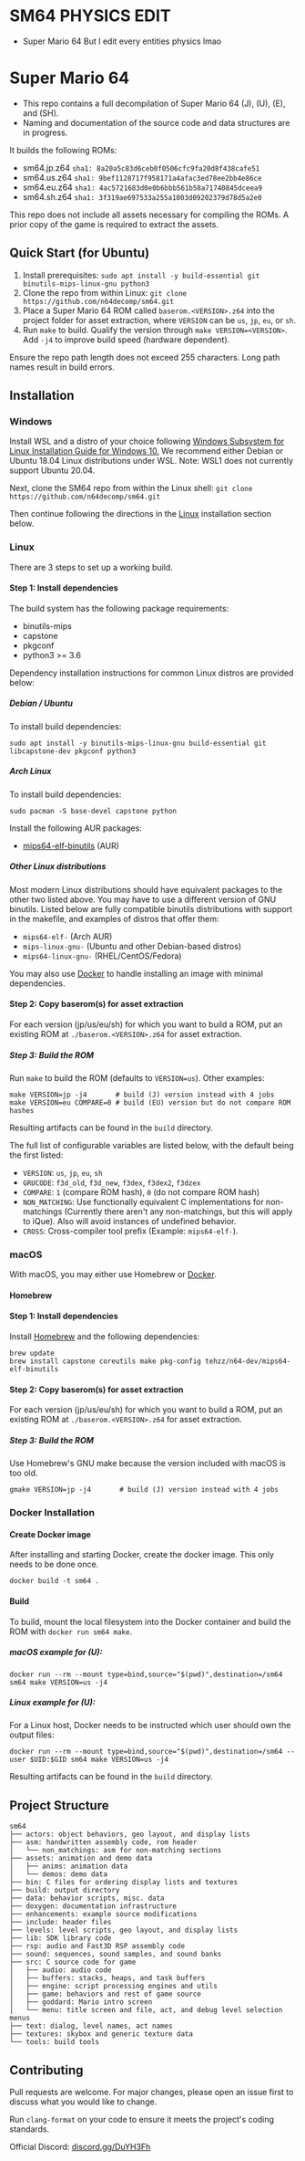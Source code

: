 # SM64 PHYSICS EDIT 

- Super Mario 64 But I edit every entities physics lmao

# Super Mario 64

- This repo contains a full decompilation of Super Mario 64 (J), (U), (E), and (SH).
- Naming and documentation of the source code and data structures are in progress.

It builds the following ROMs:

* sm64.jp.z64 `sha1: 8a20a5c83d6ceb0f0506cfc9fa20d8f438cafe51`
* sm64.us.z64 `sha1: 9bef1128717f958171a4afac3ed78ee2bb4e86ce`
* sm64.eu.z64 `sha1: 4ac5721683d0e0b6bbb561b58a71740845dceea9`
* sm64.sh.z64 `sha1: 3f319ae697533a255a1003d09202379d78d5a2e0`

This repo does not include all assets necessary for compiling the ROMs.
A prior copy of the game is required to extract the assets.

## Quick Start (for Ubuntu)

1. Install prerequisites: `sudo apt install -y build-essential git binutils-mips-linux-gnu python3`
2. Clone the repo from within Linux: `git clone https://github.com/n64decomp/sm64.git`
3. Place a Super Mario 64 ROM called `baserom.<VERSION>.z64` into the project folder for asset extraction, where `VERSION` can be `us`, `jp`, `eu`, or `sh`.
4. Run `make` to build. Qualify the version through `make VERSION=<VERSION>`. Add `-j4` to improve build speed (hardware dependent).

Ensure the repo path length does not exceed 255 characters. Long path names result in build errors.

## Installation

### Windows

Install WSL and a distro of your choice following
[Windows Subsystem for Linux Installation Guide for Windows 10.](https://docs.microsoft.com/en-us/windows/wsl/install-win10)
We recommend either Debian or Ubuntu 18.04 Linux distributions under WSL.
Note: WSL1 does not currently support Ubuntu 20.04.

Next, clone the SM64 repo from within the Linux shell:
`git clone https://github.com/n64decomp/sm64.git`

Then continue following the directions in the [Linux](#linux) installation section below.

### Linux

There are 3 steps to set up a working build.

#### Step 1: Install dependencies

The build system has the following package requirements:
 * binutils-mips
 * capstone
 * pkgconf
 * python3 >= 3.6

Dependency installation instructions for common Linux distros are provided below:

##### Debian / Ubuntu
To install build dependencies:
```
sudo apt install -y binutils-mips-linux-gnu build-essential git libcapstone-dev pkgconf python3
```

##### Arch Linux
To install build dependencies:
```
sudo pacman -S base-devel capstone python
```
Install the following AUR packages:
* [mips64-elf-binutils](https://aur.archlinux.org/packages/mips64-elf-binutils) (AUR)


##### Other Linux distributions

Most modern Linux distributions should have equivalent packages to the other two listed above.
You may have to use a different version of GNU binutils. Listed below are fully compatible binutils
distributions with support in the makefile, and examples of distros that offer them:

* `mips64-elf-` (Arch AUR)
* `mips-linux-gnu-` (Ubuntu and other Debian-based distros)
* `mips64-linux-gnu-` (RHEL/CentOS/Fedora)

You may also use [Docker](#docker-installation) to handle installing an image with minimal dependencies.

#### Step 2: Copy baserom(s) for asset extraction

For each version (jp/us/eu/sh) for which you want to build a ROM, put an existing ROM at
`./baserom.<VERSION>.z64` for asset extraction.

##### Step 3: Build the ROM

Run `make` to build the ROM (defaults to `VERSION=us`).
Other examples:
```
make VERSION=jp -j4       # build (J) version instead with 4 jobs
make VERSION=eu COMPARE=0 # build (EU) version but do not compare ROM hashes
```

Resulting artifacts can be found in the `build` directory.

The full list of configurable variables are listed below, with the default being the first listed:

* ``VERSION``: ``us``, ``jp``, ``eu``, ``sh``
* ``GRUCODE``: ``f3d_old``, ``f3d_new``, ``f3dex``, ``f3dex2``, ``f3dzex``
* ``COMPARE``: ``1`` (compare ROM hash), ``0`` (do not compare ROM hash)
* ``NON_MATCHING``: Use functionally equivalent C implementations for non-matchings (Currently there aren't any non-matchings, but this will apply to iQue). Also will avoid instances of undefined behavior.
* ``CROSS``: Cross-compiler tool prefix (Example: ``mips64-elf-``).

### macOS

With macOS, you may either use Homebrew or [Docker](#docker-installation).

#### Homebrew

#### Step 1: Install dependencies
Install [Homebrew](https://brew.sh) and the following dependencies:
```
brew update
brew install capstone coreutils make pkg-config tehzz/n64-dev/mips64-elf-binutils
```

#### Step 2: Copy baserom(s) for asset extraction

For each version (jp/us/eu/sh) for which you want to build a ROM, put an existing ROM at
`./baserom.<VERSION>.z64` for asset extraction.

##### Step 3: Build the ROM

Use Homebrew's GNU make because the version included with macOS is too old.

```
gmake VERSION=jp -j4       # build (J) version instead with 4 jobs
```

### Docker Installation

#### Create Docker image

After installing and starting Docker, create the docker image. This only needs to be done once.
```
docker build -t sm64 .
```

#### Build

To build, mount the local filesystem into the Docker container and build the ROM with `docker run sm64 make`.

##### macOS example for (U):
```
docker run --rm --mount type=bind,source="$(pwd)",destination=/sm64 sm64 make VERSION=us -j4
```

##### Linux example for (U):
For a Linux host, Docker needs to be instructed which user should own the output files:
```
docker run --rm --mount type=bind,source="$(pwd)",destination=/sm64 --user $UID:$GID sm64 make VERSION=us -j4
```

Resulting artifacts can be found in the `build` directory.

## Project Structure
	
	sm64
	├── actors: object behaviors, geo layout, and display lists
	├── asm: handwritten assembly code, rom header
	│   └── non_matchings: asm for non-matching sections
	├── assets: animation and demo data
	│   ├── anims: animation data
	│   └── demos: demo data
	├── bin: C files for ordering display lists and textures
	├── build: output directory
	├── data: behavior scripts, misc. data
	├── doxygen: documentation infrastructure
	├── enhancements: example source modifications
	├── include: header files
	├── levels: level scripts, geo layout, and display lists
	├── lib: SDK library code
	├── rsp: audio and Fast3D RSP assembly code
	├── sound: sequences, sound samples, and sound banks
	├── src: C source code for game
	│   ├── audio: audio code
	│   ├── buffers: stacks, heaps, and task buffers
	│   ├── engine: script processing engines and utils
	│   ├── game: behaviors and rest of game source
	│   ├── goddard: Mario intro screen
	│   └── menu: title screen and file, act, and debug level selection menus
	├── text: dialog, level names, act names
	├── textures: skybox and generic texture data
	└── tools: build tools

## Contributing

Pull requests are welcome. For major changes, please open an issue first to
discuss what you would like to change.

Run `clang-format` on your code to ensure it meets the project's coding standards.

Official Discord: [discord.gg/DuYH3Fh](https://discord.gg/DuYH3Fh)
